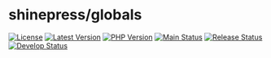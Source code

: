 # shinepress/globals

[![License](https://img.shields.io/packagist/l/shinepress/globals)](https://github.com/shinepress/globals/blob/main/LICENSE)
[![Latest Version](https://img.shields.io/packagist/v/shinepress/globals?label=latest)](https://packagist.org/packages/shinepress/globals/)
[![PHP Version](https://img.shields.io/packagist/dependency-v/shinepress/globals/php?label=php)](https://www.php.net/releases/index.php)
[![Main Status](https://img.shields.io/github/actions/workflow/status/shinepress/globals/verify.yml?branch=main&label=main)](https://github.com/shinepress/globals/actions/workflows/verify.yml?query=branch%3Amain)
[![Release Status](https://img.shields.io/github/actions/workflow/status/shinepress/globals/verify.yml?branch=release&label=release)](https://github.com/shinepress/globals/actions/workflows/verify.yml?query=branch%3Arelease)
[![Develop Status](https://img.shields.io/github/actions/workflow/status/shinepress/globals/verify.yml?branch=develop&label=develop)](https://github.com/shinepress/globals/actions/workflows/verify.yml?query=branch%3Adevelop)